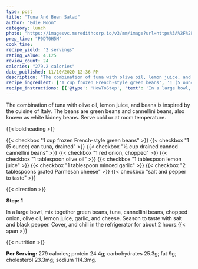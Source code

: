 ```yaml
---
type: post
title: "Tuna And Bean Salad"
author: "Edie Moon"
category: lunch
photo: "https://imagesvc.meredithcorp.io/v3/mm/image?url=https%3A%2F%2Fimages.media-allrecipes.com%2Fuserphotos%2F2235494.jpg"
prep_time: "P0DT0H5M"
cook_time: 
recipe_yield: "2 servings"
rating_value: 4.125
review_count: 24
calories: "279.2 calories"
date_published: 11/10/2020 12:36 PM
description: "The combination of tuna with olive oil, lemon juice, and beans is inspired by the cuisine of Italy.  The beans are green beans and cannellini beans, also known as white kidney beans.  Serve cold or at room temperature."
recipe_ingredient: ['1 cup frozen French-style green beans', '1 (5 ounce) can tuna, drained', '½ cup drained canned cannellini beans', '1 red onion, chopped', '1 tablespoon olive oil', '1 tablespoon lemon juice', '1 tablespoon minced garlic', '2 tablespoons grated Parmesan cheese', 'salt and pepper to taste']
recipe_instructions: [{'@type': 'HowToStep', 'text': 'In a large bowl, mix together green beans, tuna, cannellini beans, chopped onion, olive oil, lemon juice, garlic, and cheese.   Season to taste with salt and black pepper.  Cover, and chill in the refrigerator for about 2 hours.\n'}]
---
```


The combination of tuna with olive oil, lemon juice, and beans is inspired by the cuisine of Italy.  The beans are green beans and cannellini beans, also known as white kidney beans.  Serve cold or at room temperature. 

{{< boldheading >}}

{{< checkbox "1 cup frozen French-style green beans" >}}
{{< checkbox "1 (5 ounce) can tuna, drained" >}}
{{< checkbox "½ cup drained canned cannellini beans" >}}
{{< checkbox "1  red onion, chopped" >}}
{{< checkbox "1 tablespoon olive oil" >}}
{{< checkbox "1 tablespoon lemon juice" >}}
{{< checkbox "1 tablespoon minced garlic" >}}
{{< checkbox "2 tablespoons grated Parmesan cheese" >}}
{{< checkbox "salt and pepper to taste" >}}


{{< direction >}}

**Step: 1**

In a large bowl, mix together green beans, tuna, cannellini beans, chopped onion, olive oil, lemon juice, garlic, and cheese.   Season to taste with salt and black pepper.  Cover, and chill in the refrigerator for about 2 hours.{{< span >}}

{{< nutrition >}}

**Per Serving:** 279 calories; protein 24.4g; carbohydrates 25.3g; fat 9g; cholesterol 23.3mg; sodium 114.3mg.